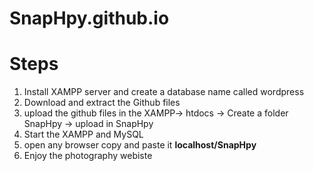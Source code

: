 # SnapHpy.github.io
# Steps
1. Install XAMPP server and create a database name called wordpress
2. Download and extract the Github files
3. upload the github files in the XAMPP-> htdocs -> Create a folder SnapHpy -> upload in SnapHpy
4. Start the XAMPP and MySQL 
5. open any browser copy and paste it **localhost/SnapHpy**
6. Enjoy the photography webiste
